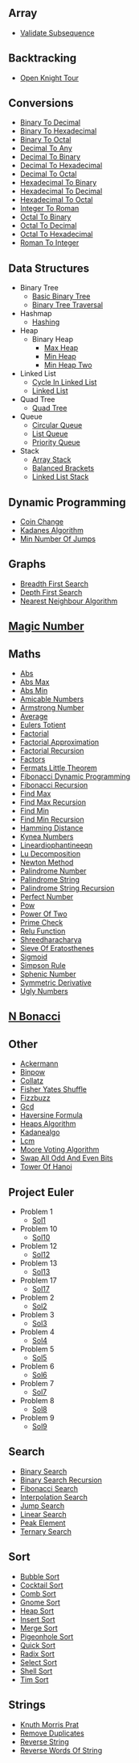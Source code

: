 
## Array
  * [Validate Subsequence](https://github.com/TheAlgorithms/Dart/blob/master/array/validate_subsequence.dart)

## Backtracking
  * [Open Knight Tour](https://github.com/TheAlgorithms/Dart/blob/master/backtracking/open_knight_tour.dart)

## Conversions
  * [Binary To Decimal](https://github.com/TheAlgorithms/Dart/blob/master/conversions/binary_to_decimal.dart)
  * [Binary To Hexadecimal](https://github.com/TheAlgorithms/Dart/blob/master/conversions/binary_to_hexadecimal.dart)
  * [Binary To Octal](https://github.com/TheAlgorithms/Dart/blob/master/conversions/binary_to_octal.dart)
  * [Decimal To Any](https://github.com/TheAlgorithms/Dart/blob/master/conversions/Decimal_To_Any.dart)
  * [Decimal To Binary](https://github.com/TheAlgorithms/Dart/blob/master/conversions/Decimal_To_Binary.dart)
  * [Decimal To Hexadecimal](https://github.com/TheAlgorithms/Dart/blob/master/conversions/Decimal_to_Hexadecimal.dart)
  * [Decimal To Octal](https://github.com/TheAlgorithms/Dart/blob/master/conversions/Decimal_to_Octal.dart)
  * [Hexadecimal To Binary](https://github.com/TheAlgorithms/Dart/blob/master/conversions/hexadecimal_to_binary.dart)
  * [Hexadecimal To Decimal](https://github.com/TheAlgorithms/Dart/blob/master/conversions/hexadecimal_to_decimal.dart)
  * [Hexadecimal To Octal](https://github.com/TheAlgorithms/Dart/blob/master/conversions/hexadecimal_to_octal.dart)
  * [Integer To Roman](https://github.com/TheAlgorithms/Dart/blob/master/conversions/Integer_To_Roman.dart)
  * [Octal To Binary](https://github.com/TheAlgorithms/Dart/blob/master/conversions/octal_to_binary.dart)
  * [Octal To Decimal](https://github.com/TheAlgorithms/Dart/blob/master/conversions/octal_to_decimal.dart)
  * [Octal To Hexadecimal](https://github.com/TheAlgorithms/Dart/blob/master/conversions/octal_to_hexadecimal.dart)
  * [Roman To Integer](https://github.com/TheAlgorithms/Dart/blob/master/conversions/roman_to_integer.dart)

## Data Structures
  * Binary Tree
    * [Basic Binary Tree](https://github.com/TheAlgorithms/Dart/blob/master/data_structures/binary_tree/basic_binary_tree.dart)
    * [Binary Tree Traversal](https://github.com/TheAlgorithms/Dart/blob/master/data_structures/binary_tree/binary_tree_traversal.dart)
  * Hashmap
    * [Hashing](https://github.com/TheAlgorithms/Dart/blob/master/data_structures/HashMap/Hashing.dart)
  * Heap
    * Binary Heap
      * [Max Heap](https://github.com/TheAlgorithms/Dart/blob/master/data_structures/Heap/Binary_Heap/Max_heap.dart)
      * [Min Heap](https://github.com/TheAlgorithms/Dart/blob/master/data_structures/Heap/Binary_Heap/Min_Heap.dart)
      * [Min Heap Two](https://github.com/TheAlgorithms/Dart/blob/master/data_structures/Heap/Binary_Heap/min_heap_two.dart)
  * Linked List
    * [Cycle In Linked List](https://github.com/TheAlgorithms/Dart/blob/master/data_structures/linked_list/cycle_in_linked_list.dart)
    * [Linked List](https://github.com/TheAlgorithms/Dart/blob/master/data_structures/linked_list/linked_list.dart)
  * Quad Tree
    * [Quad Tree](https://github.com/TheAlgorithms/Dart/blob/master/data_structures/quad_tree/quad_tree.dart)
  * Queue
    * [Circular Queue](https://github.com/TheAlgorithms/Dart/blob/master/data_structures/Queue/Circular_Queue.dart)
    * [List Queue](https://github.com/TheAlgorithms/Dart/blob/master/data_structures/Queue/List_Queue.dart)
    * [Priority Queue](https://github.com/TheAlgorithms/Dart/blob/master/data_structures/Queue/Priority_Queue.dart)
  * Stack
    * [Array Stack](https://github.com/TheAlgorithms/Dart/blob/master/data_structures/Stack/Array_Stack.dart)
    * [Balanced Brackets](https://github.com/TheAlgorithms/Dart/blob/master/data_structures/Stack/balanced_brackets.dart)
    * [Linked List Stack](https://github.com/TheAlgorithms/Dart/blob/master/data_structures/Stack/Linked_List_Stack.dart)

## Dynamic Programming
  * [Coin Change](https://github.com/TheAlgorithms/Dart/blob/master/dynamic_programming/coin_change.dart)
  * [Kadanes Algorithm](https://github.com/TheAlgorithms/Dart/blob/master/dynamic_programming/kadanes_algorithm.dart)
  * [Min Number Of Jumps](https://github.com/TheAlgorithms/Dart/blob/master/dynamic_programming/min_number_of_jumps.dart)

## Graphs
  * [Breadth First Search](https://github.com/TheAlgorithms/Dart/blob/master/graphs/breadth_first_search.dart)
  * [Depth First Search](https://github.com/TheAlgorithms/Dart/blob/master/graphs/depth_first_search.dart)
  * [Nearest Neighbour Algorithm](https://github.com/TheAlgorithms/Dart/blob/master/graphs/nearest_neighbour_algorithm.dart)

## [Magic Number](https://github.com/TheAlgorithms/Dart/blob/master//magic_number.dart)

## Maths
  * [Abs](https://github.com/TheAlgorithms/Dart/blob/master/maths/abs.dart)
  * [Abs Max](https://github.com/TheAlgorithms/Dart/blob/master/maths/abs_max.dart)
  * [Abs Min](https://github.com/TheAlgorithms/Dart/blob/master/maths/abs_min.dart)
  * [Amicable Numbers](https://github.com/TheAlgorithms/Dart/blob/master/maths/amicable_numbers.dart)
  * [Armstrong Number](https://github.com/TheAlgorithms/Dart/blob/master/maths/Armstrong_number.dart)
  * [Average](https://github.com/TheAlgorithms/Dart/blob/master/maths/average.dart)
  * [Eulers Totient](https://github.com/TheAlgorithms/Dart/blob/master/maths/eulers_totient.dart)
  * [Factorial](https://github.com/TheAlgorithms/Dart/blob/master/maths/factorial.dart)
  * [Factorial Approximation](https://github.com/TheAlgorithms/Dart/blob/master/maths/factorial_approximation.dart)
  * [Factorial Recursion](https://github.com/TheAlgorithms/Dart/blob/master/maths/factorial_recursion.dart)
  * [Factors](https://github.com/TheAlgorithms/Dart/blob/master/maths/factors.dart)
  * [Fermats Little Theorem](https://github.com/TheAlgorithms/Dart/blob/master/maths/fermats_little_theorem.dart)
  * [Fibonacci Dynamic Programming](https://github.com/TheAlgorithms/Dart/blob/master/maths/fibonacci_dynamic_programming.dart)
  * [Fibonacci Recursion](https://github.com/TheAlgorithms/Dart/blob/master/maths/fibonacci_recursion.dart)
  * [Find Max](https://github.com/TheAlgorithms/Dart/blob/master/maths/find_max.dart)
  * [Find Max Recursion](https://github.com/TheAlgorithms/Dart/blob/master/maths/find_max_recursion.dart)
  * [Find Min](https://github.com/TheAlgorithms/Dart/blob/master/maths/find_min.dart)
  * [Find Min Recursion](https://github.com/TheAlgorithms/Dart/blob/master/maths/find_min_recursion.dart)
  * [Hamming Distance](https://github.com/TheAlgorithms/Dart/blob/master/maths/hamming_distance.dart)
  * [Kynea Numbers](https://github.com/TheAlgorithms/Dart/blob/master/maths/Kynea_numbers.dart)
  * [Lineardiophantineeqn](https://github.com/TheAlgorithms/Dart/blob/master/maths/LinearDiophantineEqn.dart)
  * [Lu Decomposition](https://github.com/TheAlgorithms/Dart/blob/master/maths/lu_decomposition.dart)
  * [Newton Method](https://github.com/TheAlgorithms/Dart/blob/master/maths/newton_method.dart)
  * [Palindrome Number](https://github.com/TheAlgorithms/Dart/blob/master/maths/palindrome_number.dart)
  * [Palindrome String](https://github.com/TheAlgorithms/Dart/blob/master/maths/palindrome_string.dart)
  * [Palindrome String Recursion](https://github.com/TheAlgorithms/Dart/blob/master/maths/palindrome_string_recursion.dart)
  * [Perfect Number](https://github.com/TheAlgorithms/Dart/blob/master/maths/perfect_number.dart)
  * [Pow](https://github.com/TheAlgorithms/Dart/blob/master/maths/pow.dart)
  * [Power Of Two](https://github.com/TheAlgorithms/Dart/blob/master/maths/power_of_two.dart)
  * [Prime Check](https://github.com/TheAlgorithms/Dart/blob/master/maths/prime_check.dart)
  * [Relu Function](https://github.com/TheAlgorithms/Dart/blob/master/maths/relu_function.dart)
  * [Shreedharacharya](https://github.com/TheAlgorithms/Dart/blob/master/maths/shreedharacharya.dart)
  * [Sieve Of Eratosthenes](https://github.com/TheAlgorithms/Dart/blob/master/maths/sieve_of_eratosthenes.dart)
  * [Sigmoid](https://github.com/TheAlgorithms/Dart/blob/master/maths/sigmoid.dart)
  * [Simpson Rule](https://github.com/TheAlgorithms/Dart/blob/master/maths/simpson_rule.dart)
  * [Sphenic Number](https://github.com/TheAlgorithms/Dart/blob/master/maths/sphenic_number.dart)
  * [Symmetric Derivative](https://github.com/TheAlgorithms/Dart/blob/master/maths/symmetric_derivative.dart)
  * [Ugly Numbers](https://github.com/TheAlgorithms/Dart/blob/master/maths/Ugly_numbers.dart)

## [N Bonacci](https://github.com/TheAlgorithms/Dart/blob/master//N_bonacci.dart)

## Other
  * [Ackermann](https://github.com/TheAlgorithms/Dart/blob/master/other/ackermann.dart)
  * [Binpow](https://github.com/TheAlgorithms/Dart/blob/master/other/binpow.dart)
  * [Collatz](https://github.com/TheAlgorithms/Dart/blob/master/other/collatz.dart)
  * [Fisher Yates Shuffle](https://github.com/TheAlgorithms/Dart/blob/master/other/fisher_yates_shuffle.dart)
  * [Fizzbuzz](https://github.com/TheAlgorithms/Dart/blob/master/other/FizzBuzz.dart)
  * [Gcd](https://github.com/TheAlgorithms/Dart/blob/master/other/gcd.dart)
  * [Haversine Formula](https://github.com/TheAlgorithms/Dart/blob/master/other/haversine_formula.dart)
  * [Heaps Algorithm](https://github.com/TheAlgorithms/Dart/blob/master/other/heaps_algorithm.dart)
  * [Kadanealgo](https://github.com/TheAlgorithms/Dart/blob/master/other/kadaneAlgo.dart)
  * [Lcm](https://github.com/TheAlgorithms/Dart/blob/master/other/LCM.dart)
  * [Moore Voting Algorithm](https://github.com/TheAlgorithms/Dart/blob/master/other/Moore_voting_algorithm.dart)
  * [Swap All Odd And Even Bits](https://github.com/TheAlgorithms/Dart/blob/master/other/swap_all_odd_and_even_bits.dart)
  * [Tower Of Hanoi](https://github.com/TheAlgorithms/Dart/blob/master/other/tower_of_hanoi.dart)

## Project Euler
  * Problem 1
    * [Sol1](https://github.com/TheAlgorithms/Dart/blob/master/project_euler/problem_1/sol1.dart)
  * Problem 10
    * [Sol10](https://github.com/TheAlgorithms/Dart/blob/master/project_euler/problem_10/sol10.dart)
  * Problem 12
    * [Sol12](https://github.com/TheAlgorithms/Dart/blob/master/project_euler/problem_12/sol12.dart)
  * Problem 13
    * [Sol13](https://github.com/TheAlgorithms/Dart/blob/master/project_euler/problem_13/sol13.dart)
  * Problem 17
    * [Sol17](https://github.com/TheAlgorithms/Dart/blob/master/project_euler/problem_17/sol17.dart)
  * Problem 2
    * [Sol2](https://github.com/TheAlgorithms/Dart/blob/master/project_euler/problem_2/sol2.dart)
  * Problem 3
    * [Sol3](https://github.com/TheAlgorithms/Dart/blob/master/project_euler/problem_3/sol3.dart)
  * Problem 4
    * [Sol4](https://github.com/TheAlgorithms/Dart/blob/master/project_euler/problem_4/sol4.dart)
  * Problem 5
    * [Sol5](https://github.com/TheAlgorithms/Dart/blob/master/project_euler/problem_5/sol5.dart)
  * Problem 6
    * [Sol6](https://github.com/TheAlgorithms/Dart/blob/master/project_euler/problem_6/sol6.dart)
  * Problem 7
    * [Sol7](https://github.com/TheAlgorithms/Dart/blob/master/project_euler/problem_7/sol7.dart)
  * Problem 8
    * [Sol8](https://github.com/TheAlgorithms/Dart/blob/master/project_euler/problem_8/sol8.dart)
  * Problem 9
    * [Sol9](https://github.com/TheAlgorithms/Dart/blob/master/project_euler/problem_9/sol9.dart)

## Search
  * [Binary Search](https://github.com/TheAlgorithms/Dart/blob/master/search/binary_Search.dart)
  * [Binary Search Recursion](https://github.com/TheAlgorithms/Dart/blob/master/search/binary_search_recursion.dart)
  * [Fibonacci Search](https://github.com/TheAlgorithms/Dart/blob/master/search/fibonacci_Search.dart)
  * [Interpolation Search](https://github.com/TheAlgorithms/Dart/blob/master/search/interpolation_Search.dart)
  * [Jump Search](https://github.com/TheAlgorithms/Dart/blob/master/search/jump_Search.dart)
  * [Linear Search](https://github.com/TheAlgorithms/Dart/blob/master/search/linear_Search.dart)
  * [Peak Element](https://github.com/TheAlgorithms/Dart/blob/master/search/peak_element.dart)
  * [Ternary Search](https://github.com/TheAlgorithms/Dart/blob/master/search/ternary_Search.dart)

## Sort
  * [Bubble Sort](https://github.com/TheAlgorithms/Dart/blob/master/sort/bubble_Sort.dart)
  * [Cocktail Sort](https://github.com/TheAlgorithms/Dart/blob/master/sort/cocktail_sort.dart)
  * [Comb Sort](https://github.com/TheAlgorithms/Dart/blob/master/sort/comb_sort.dart)
  * [Gnome Sort](https://github.com/TheAlgorithms/Dart/blob/master/sort/gnome_Sort.dart)
  * [Heap Sort](https://github.com/TheAlgorithms/Dart/blob/master/sort/heap_Sort.dart)
  * [Insert Sort](https://github.com/TheAlgorithms/Dart/blob/master/sort/insert_Sort.dart)
  * [Merge Sort](https://github.com/TheAlgorithms/Dart/blob/master/sort/merge_sort.dart)
  * [Pigeonhole Sort](https://github.com/TheAlgorithms/Dart/blob/master/sort/pigeonhole_sort.dart)
  * [Quick Sort](https://github.com/TheAlgorithms/Dart/blob/master/sort/quick_Sort.dart)
  * [Radix Sort](https://github.com/TheAlgorithms/Dart/blob/master/sort/radix_sort.dart)
  * [Select Sort](https://github.com/TheAlgorithms/Dart/blob/master/sort/select_Sort.dart)
  * [Shell Sort](https://github.com/TheAlgorithms/Dart/blob/master/sort/shell_Sort.dart)
  * [Tim Sort](https://github.com/TheAlgorithms/Dart/blob/master/sort/tim_Sort.dart)

## Strings
  * [Knuth Morris Prat](https://github.com/TheAlgorithms/Dart/blob/master/strings/knuth_morris_prat.dart)
  * [Remove Duplicates](https://github.com/TheAlgorithms/Dart/blob/master/strings/remove%20duplicates.dart)
  * [Reverse String](https://github.com/TheAlgorithms/Dart/blob/master/strings/reverse_string.dart)
  * [Reverse Words Of String](https://github.com/TheAlgorithms/Dart/blob/master/strings/reverse_words_of_string.dart)
